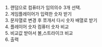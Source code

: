 1. 랜덤으로 컴퓨터가 임의의수 3개 선택.
2. 게임플레이어가 입력한 숫자 받기
3. 문자열로 변경 후 쪼개서 다시 숫자 배열로 받기
4. 플레이어 숫자 컴퓨터 숫자 비교
5. 비교값 받아서 볼,스트라이크 비교
6. 출력